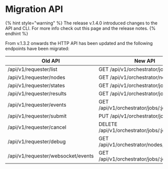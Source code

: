 # Migration API

{% hint style="warning" %}
The release v.1.4.0 introduced changes to the API and CLI. For more info check out this page and the release notes.
{% endhint %}

From v.1.3.2 onwards the HTTP API has been updated and the following endpoints have been migrated:

| Old API                            | New API                                      |
| ---------------------------------- | -------------------------------------------- |
| /api/v1/requester/list             | GET /api/v1/orchestrator/jobs                |
| /api/v1/requester/nodes            | GET /api/v1/orchestrator/nodes               |
| /api/v1/requester/states           | GET /api/v1/orchestrator/jobs/:jobID         |
| /api/v1/requester/results          | GET /api/v1/orchestrator/jobs/:jobID         |
| /api/v1/requester/events           | GET /api/v1/orchestrator/jobs/:jobID/history |
| /api/v1/requester/submit           | PUT /api/v1/orchestrator/jobs                |
| /api/v1/requester/cancel           | DELETE /api/v1/orchestrator/jobs/:jobID      |
| /api/v1/requester/debug            | GET /api/v1/orchestrator/nodes/:nodeID       |
| /api/v1/requester/websocket/events | GET /api/v1/orchestrator/jobs/:jobID/history |

